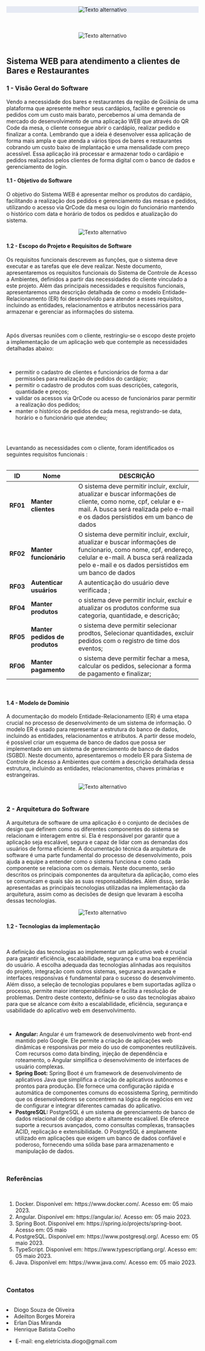 <div align="center" style="background-color: #e6eaf4;">
    <img src="src/imagens/logo-faculdade-300.png" 
         alt="Texto alternativo" 
         title="Sistema de Controle de Acesso a Ambientes"/>
</div>
<br>
<br>
<br>
<div align="center">
    <img src="src/imagens/intro.jpg" alt="Texto alternativo" />
</div>
<br>
<h2> Sistema WEB para atendimento a clientes de Bares e Restaurantes </h2>
<h3> 1 - Visão Geral do Software </h3>

<p>
Vendo a necessidade dos bares e restaurantes da região de Goiânia de uma plataforma que apresente melhor seus cardápios, facilite e gerencie os pedidos com um custo mais barato, percebemos aí uma demanda de mercado do desenvolvimento de uma aplicação WEB que através do QR Code da mesa, o cliente consegue abrir o cardápio, realizar pedido e finalizar a conta. Lembrando que a ideia é desenvolver essa aplicação de forma mais ampla e que atenda a vários tipos de bares e restaurantes cobrando um custo baixo de implantação e uma mensalidade com preço acessível. Essa aplicação irá processar e armazenar todo o cardápio e pedidos realizados pelos clientes de forma digital com o banco de dados e gerenciamento de login.

</p>

<h4> 1.1 - Objetivo do Software </h4>

<p>
   O objetivo do Sistema WEB é apresentar melhor os produtos do cardápio, facilitando a realização dos pedidos e gerenciamento das mesas e pedidos, utilizando o acesso via QrCode da mesa ou login do funcionário mantendo o histórico com data e horário de todos os pedidos e atualização do sistema.
</p>
<div align="center">
    <img src="src/imagens/ambiente.png" alt="Texto alternativo" />
</div>

<h4> 1.2 - Escopo do Projeto e Requisitos de Software </h4>
<p>Os requisitos funcionais descrevem as funções, que o sistema deve executar e as tarefas que ele deve realizar. Neste documento, apresentaremos os requisitos funcionais do Sistema de Controle de Acesso a Ambientes, definidos a partir das necessidades do cliente vinculado a este projeto. Além das principais necessidades e requisitos funcionais,  apresentaremos uma descrição detalhada de como o modelo Entidade-Relacionamento (ER) foi desenvolvido para atender a esses requisitos, incluindo as entidades, relacionamentos e atributos necessários para armazenar e gerenciar as informações do sistema.</p>
<br>
<p>
Após diversas reuniões com o cliente, restringiu-se o escopo deste projeto a implementação de um aplicação web que contemple as necessidades detalhadas abaixo:
</p>
<br>
<ul>
<li> 
permitir o cadastro de clientes e funcionários de forma a dar permissões para realização de pedidos do cardápio;
</li>
<li>
permitir o cadastro de produtos com suas descrições, categoris, quantidade e preços;
</li>
<li>
validar os acessos via QrCode ou acesso de funcionários parar permitir a realização dos pedidos;
</li>
<li>
manter o histórico de pedidos de cada mesa, registrando-se data, horário e o funcionário que atendeu;
</li>

</ul>
<br>
<br>
<p> Levantando as necessidades com o cliente, foram identificados os seguintes requisitos funcionais :
<br>
<br>
<div align="center">
<table>
    <thead>
    <tr>
        <th>ID</>
        <th> Nome </th>
        <th>DESCRIÇÃO</>
    </tr>
    </thead>
    <tbody>
        <tr>
            <td><b>RF01</b></td>
            <td><b>Manter clientes</b></td>
            <td>O sistema deve permitir incluir, excluir, atualizar e buscar informações de cliente, como nome, cpf, celular e e-mail. A busca será realizada pelo e-mail e os dados persistidos em um banco de dados</td>
        </tr>
        <tr>
            <td><b>RF02</b></td>
            <td><b>Manter funcionário</b></td>
            <td>O sistema deve permitir incluir, excluir, atualizar e buscar informações de funcionario, como nome, cpf, endereço, celular e e-mail. A busca será realizada pelo e-mail e os dados persistidos em um banco de dados</td>
        </tr>
        <tr>
            <td><b>RF03</b></td>
            <td><b>Autenticar usuários</b></td>
            <td>A autenticação do usuário deve verificada ;</td>
        </tr>
        <tr>
            <td><b>RF04</b></td>
            <td><b>Manter produtos</b></td>
            <td>o sistema deve permitir incluir, excluir e atualizar os produtos conforme sua categoria, quantidade, e descrição;</td>
        </tr>
        <tr>
            <td><b>RF05</b></td>
            <td><b>Manter pedidos de produtos</b></td>
            <td>o sistema deve permitir selecionar prodtos, Selecionar quantidades, excluir pedidos com o registro de time dos eventos;</td>
        </tr>
        <tr>
            <td><b>RF06</b></td>
            <td><b>Manter pagamento</b></td>
            <td>o sistema deve permitir fechar a mesa,  calcular os pedidos, selecionar a forma de pagamento e finalizar;</td>
        </tr>
    </tbody>
</table>
</div>
<br>
<h4> 1.4 - Modelo de Domínio </h2>
<p>A documentação do modelo Entidade-Relacionamento (ER) é uma etapa crucial no processo de desenvolvimento de um sistema de informação. O modelo ER é usado para representar a estrutura do banco de dados, incluindo as entidades, relacionamentos e atributos. A partir desse modelo, é possível criar um esquema de banco de dados que possa ser implementado em um sistema de gerenciamento de banco de dados (SGBD). Neste documento, apresentaremos o modelo ER para Sistema de Controle de Acesso a Ambientes que contém a descrição detalhada dessa estrutura, incluindo as entidades, relacionamentos, chaves primárias e estrangeiras.</p>
<div align="center">
    <img src="src/imagens/Arquitetura_angular-spring-boot-postgresql.png" alt="Texto alternativo" />
</div>
<br>
<h3> 2 - Arquitetura do Software </h2>
<p> A arquitetura de software de uma aplicação é o conjunto de decisões de design que definem como os diferentes componentes do sistema se relacionam e interagem entre si. Ela é responsável por garantir que a aplicação seja escalável, segura e capaz de lidar com as demandas dos usuários de forma eficiente. A documentação técnica da arquitetura de software é uma parte fundamental do processo de desenvolvimento, pois ajuda a equipe a entender como o sistema funciona e como cada componente se relaciona com os demais. Neste documento, serão descritos os principais componentes da arquitetura da aplicação, como eles se comunicam e quais são as suas responsabilidades. Além disso, serão apresentadas as principais tecnologias utilizadas na implementação da arquitetura, assim como as decisões de design que levaram à escolha dessas tecnologias.</p>

<div align="center">
    <img src="src/imagens/Diagrama_Estrutura_Dados_Bar_Brasil.jpg" alt="Texto alternativo" />
</div>
<h4> 1.2 - Tecnologias da implementação </h2>
<br>
<p>A definição das tecnologias ao implementar um aplicativo web é crucial para garantir eficiência, escalabilidade, segurança e uma boa experiência do usuário. A escolha adequada das tecnologias alinhadas aos requisitos do projeto, integração com outros sistemas, segurança avançada e interfaces responsivas é fundamental para o sucesso do desenvolvimento. Além disso, a seleção de tecnologias populares e bem suportadas agiliza o processo, permite maior interoperabilidade e facilita a resolução de problemas. Dentro deste contexto, definiu-se o uso das tecnologias abaixo para que se alcance com êxito a escalabilidade, eficiência, segurança e usabilidade do aplicativo web em desenvolvimento.</p>
<br>
<ul>
<li><b>Angular:</b> Angular é um framework de desenvolvimento web front-end mantido pelo Google. Ele permite a criação de aplicações web dinâmicas e responsivas por meio do uso de componentes reutilizáveis. Com recursos como data binding, injeção de dependência e roteamento, o Angular simplifica o desenvolvimento de interfaces de usuário complexas.
</li>
<li><b>Spring Boot:</b> Spring Boot é um framework de desenvolvimento de aplicativos Java que simplifica a criação de aplicativos autônomos e prontos para produção. Ele fornece uma configuração rápida e automática de componentes comuns do ecossistema Spring, permitindo que os desenvolvedores se concentrem na lógica de negócios em vez de configurar e integrar diferentes camadas do aplicativo.
</li>
<li><b>PostgreSQL:</b> PostgreSQL é um sistema de gerenciamento de banco de dados relacional de código aberto e altamente escalável. Ele oferece suporte a recursos avançados, como consultas complexas, transações ACID, replicação e extensibilidade. O PostgreSQL é amplamente utilizado em aplicações que exigem um banco de dados confiável e poderoso, fornecendo uma sólida base para armazenamento e manipulação de dados.</li>
</ul>
<br>
<h3> Referências </h3>
<br>
<ol>
<li>Docker. Disponível em: https://www.docker.com/. Acesso em: 05 maio 2023.</li>
<li>Angular. Disponível em: https://angular.io/. Acesso em: 05 maio 2023.</li>
<li>Spring Boot. Disponível em: https://spring.io/projects/spring-boot. Acesso em: 05 maio </li>
<li>PostgreSQL. Disponível em: https://www.postgresql.org/. Acesso em: 05 maio 2023.</li>
<li>TypeScript. Disponível em: https://www.typescriptlang.org/. Acesso em: 05 maio 2023.</li>
<li>Java. Disponível em: https://www.java.com/. Acesso em: 05 maio 2023.</li>
</ol>
<br>
<h3> Contatos </h3>
<br>
<li>Diogo Souza de Oliveira</li>
<li>Adeilton Borges Moreira</li>
<li>Erlan Dias Miranda</li>
<li>Henrique Batista Coelho</li>
<ul>
<li>E-mail: eng.eletricista.diogo@gmail.com</li>
</ul>
